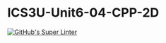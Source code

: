 # ICS3U-Unit6-04-CPP-2D

[![GitHub's Super Linter](https://github.com/sydneykuhn/ICS3U-Unit6-04-CPP-2D/workflows/GitHub's%20Super%20Linter/badge.svg)](https://github.com/sydneykuhn/ICS3U-Unit6-04-CPP-2D)
